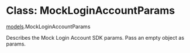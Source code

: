 # Class: MockLoginAccountParams

[models](../wiki/models).MockLoginAccountParams

Describes the Mock Login Account SDK params. Pass an empty object as params.
